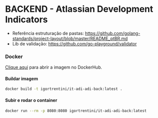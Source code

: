 # BACKEND - Atlassian Development Indicators #

- Referência estruturação de pastas: https://github.com/golang-standards/project-layout/blob/master/README_ptBR.md
- Lib de validação: https://github.com/go-playground/validator

### Docker ###

[Clique aqui](https://hub.docker.com/r/igortrentini/it-adi-adi-back/tags) para abrir a imagem no DockerHub.

#### Buildar imagem ####

```bash
docker build -t igortrentini/it-adi-adi-back:latest .
```

#### Subir e rodar o container ####

```bash
docker run --rm -p 8080:8080 igortrentini/it-adi-adi-back:latest
```
